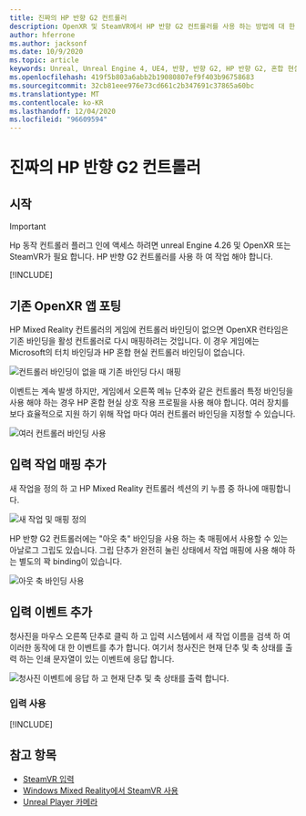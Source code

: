 ```yaml
---
title: 진짜의 HP 반향 G2 컨트롤러
description: OpenXR 및 SteamVR에서 HP 반향 G2 컨트롤러를 사용 하는 방법에 대 한 지침
author: hferrone
ms.author: jacksonf
ms.date: 10/9/2020
ms.topic: article
keywords: Unreal, Unreal Engine 4, UE4, 반향, 반향 G2, HP 반향 G2, 혼합 현실, 개발, 동작 컨트롤러, 사용자 입력, 기능, 새 프로젝트, 에뮬레이터, 설명서, 가이드, 기능, holograms, 게임 개발, 혼합 현실 헤드셋, windows mixed reality 헤드셋, 가상 현실 헤드셋
ms.openlocfilehash: 419f5b803a6abb2b19080807ef9f403b96758683
ms.sourcegitcommit: 32cb81eee976e73cd661c2b347691c37865a60bc
ms.translationtype: MT
ms.contentlocale: ko-KR
ms.lasthandoff: 12/04/2020
ms.locfileid: "96609594"
---
```

# <a name="hp-reverb-g2-controllers-in-unreal"></a>진짜의 HP 반향 G2 컨트롤러 

## <a name="getting-started"></a>시작

> [!IMPORTANT]
> Hp 동작 컨트롤러 플러그 인에 액세스 하려면 unreal Engine 4.26 및 OpenXR 또는 SteamVR가 필요 합니다. HP 반향 G2 컨트롤러를 사용 하 여 작업 해야 합니다.

[!INCLUDE[](includes/tabs-g2-controllers-in-unreal.md)]

## <a name="porting-an-existing-openxr-app"></a>기존 OpenXR 앱 포팅 

HP Mixed Reality 컨트롤러의 게임에 컨트롤러 바인딩이 없으면 OpenXR 런타임은 기존 바인딩을 활성 컨트롤러로 다시 매핑하려는 것입니다.  이 경우 게임에는 Microsoft의 터치 바인딩과 HP 혼합 현실 컨트롤러 바인딩이 없습니다.

![컨트롤러 바인딩이 없을 때 기존 바인딩 다시 매핑](images/reverb-g2-img-04.png)

이벤트는 계속 발생 하지만, 게임에서 오른쪽 메뉴 단추와 같은 컨트롤러 특정 바인딩을 사용 해야 하는 경우 HP 혼합 현실 상호 작용 프로필을 사용 해야 합니다.  여러 장치를 보다 효율적으로 지원 하기 위해 작업 마다 여러 컨트롤러 바인딩을 지정할 수 있습니다.
   
![여러 컨트롤러 바인딩 사용](images/reverb-g2-img-05.png)

## <a name="adding-input-action-mappings"></a>입력 작업 매핑 추가 

새 작업을 정의 하 고 HP Mixed Reality 컨트롤러 섹션의 키 누름 중 하나에 매핑합니다.

![새 작업 및 매핑 정의](images/reverb-g2-img-02.png)

HP 반향 G2 컨트롤러에는 "아웃 축" 바인딩을 사용 하는 축 매핑에서 사용할 수 있는 아날로그 그립도 있습니다.  그립 단추가 완전히 눌린 상태에서 작업 매핑에 사용 해야 하는 별도의 꽉 binding이 있습니다. 

![아웃 축 바인딩 사용](images/reverb-g2-img-03.png)

## <a name="adding-input-events"></a>입력 이벤트 추가

청사진을 마우스 오른쪽 단추로 클릭 하 고 입력 시스템에서 새 작업 이름을 검색 하 여 이러한 동작에 대 한 이벤트를 추가 합니다.  여기서 청사진은 현재 단추 및 축 상태를 출력 하는 인쇄 문자열이 있는 이벤트에 응답 합니다.

![청사진 이벤트에 응답 하 고 현재 단추 및 축 상태를 출력 합니다.](images/reverb-g2-img-06.png)

### <a name="using-input"></a>입력 사용 

[!INCLUDE[](includes/tabs-g2-controller-mapping-in-unreal.md)]

## <a name="see-also"></a>참고 항목
* [SteamVR 입력](https://docs.unrealengine.com/Platforms/VR/SteamVR/HowTo/SteamVRInput/index.html)
* [Windows Mixed Reality에서 SteamVR 사용](https://docs.microsoft.com/windows/mixed-reality/enthusiast-guide/using-steamvr-with-windows-mixed-reality)
* [Unreal Player 카메라](https://docs.unrealengine.com/Programming/Tutorials/PlayerCamera/3/index.html)